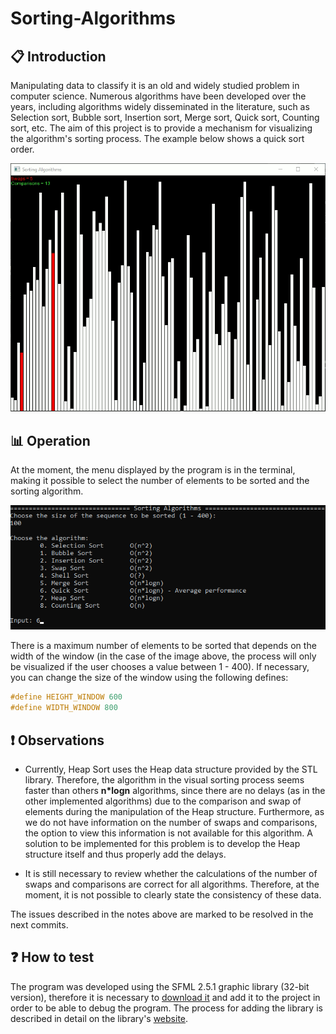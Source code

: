 # Sorting-Algorithms

## :clipboard: Introduction

Manipulating data to classify it is an old and widely studied problem in computer science. Numerous algorithms have been developed over the years, including
algorithms widely disseminated in the literature, such as Selection sort, Bubble sort, Insertion sort, Merge sort, Quick sort, Counting sort, etc. The aim of this project
is to provide a mechanism for visualizing the algorithm's sorting process. The example below shows a quick sort order.

![](https://github.com/laskoskjoao/Sorting-Algorithms/blob/main/quick.gif)


## :bar_chart: Operation

At the moment, the menu displayed by the program is in the terminal, making it possible to select the number of elements to be sorted and the sorting algorithm.

![](https://github.com/laskoskjoao/Sorting-Algorithms/blob/main/menu.png)

There is a maximum number of elements to be sorted that depends on the width of the window (in the case of the image above, the process will only be visualized if the user chooses a value between 1 - 400). If necessary, you can change the size of the window using the following defines:

~~~ C++
#define HEIGHT_WINDOW 600
#define WIDTH_WINDOW 800
~~~

## :heavy_exclamation_mark: Observations

* Currently, Heap Sort uses the Heap data structure provided by the STL library. Therefore, the algorithm in the visual sorting process seems faster than others **n*logn** algorithms, since there are no delays (as in the other implemented algorithms) due to the comparison and swap of elements during the manipulation of the Heap structure. Furthermore, as we do not have information on the number of swaps and comparisons, the option to view this information is not available for this algorithm.
A solution to be implemented for this problem is to develop the Heap structure itself and thus properly add the delays.

* It is still necessary to review whether the calculations of the number of swaps and comparisons are correct for all algorithms. Therefore, at the moment, it is not possible to clearly state the consistency of these data.

The issues described in the notes above are marked to be resolved in the next commits.

## :question: How to test 

The program was developed using the SFML 2.5.1 graphic library (32-bit version), therefore it is necessary to [download it](https://www.sfml-dev.org/download/sfml/2.5.1/) and add it to the project in order to be able to debug the program. The process for adding the library is described in detail on the library's [website](https://www.sfml-dev.org/tutorials/2.5/#getting-started).
